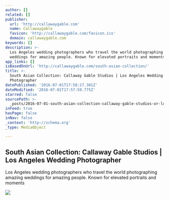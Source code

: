 ```yaml
---
author: []
related: []
publisher:
  url: 'http://callawaygable.com'
  name: Callawaygable
  favicon: 'http://callawaygable.com/favicon.ico'
  domain: callawaygable.com
keywords: []
description: >-
  Los Angeles wedding photographers who travel the world photographing amazing
  weddings for amazing people. Known for elevated portraits and moments
app_links: []
isBasedOnUrl: 'http://callawaygable.com/south-asian-collection/'
title: >-
  South Asian Collection: Callaway Gable Studios | Los Angeles Wedding
  Photographer
datePublished: '2016-07-01T17:58:27.301Z'
dateModified: '2016-07-01T17:57:59.775Z'
starred: false
sourcePath: >-
  _posts/2016-07-01-south-asian-collection-callaway-gable-studios-or-los-angeles.md
inFeed: true
hasPage: false
inNav: false
_context: 'http://schema.org'
_type: MediaObject

---
```

<article style=""><h1>South Asian Collection: Callaway Gable Studios | Los Angeles Wedding Photographer</h1><p>Los Angeles wedding photographers who travel the world photographing amazing weddings for amazing people. Known for elevated portraits and moments</p><img src="http://cdn.lightgalleries.net/4c7bc0b1af612/images/callaway-gable-south-asian-weddings-51_thumb-1.jpg" /></article>